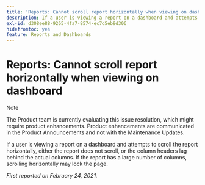 ```yaml
---
title: 'Reports: Cannot scroll report horizontally when viewing on dashboard'
description: If a user is viewing a report on a dashboard and attempts to scroll the report horizontally, either the report does not scroll, or the column headers lag behind the actual columns. If the report has a large number of columns, scrolling horizontally may lock the page.
exl-id: d308ee88-9265-4fa7-8574-ec7d5eb9d306
hidefromtoc: yes
feature: Reports and Dashboards
---
```

# Reports: Cannot scroll report horizontally when viewing on dashboard

>[!NOTE]
>
>The Product team is currently evaluating this issue resolution, which might require product enhancements. Product enhancements are communicated in the Product Announcements and not with the Maintenance Updates.

If a user is viewing a report on a dashboard and attempts to scroll the report horizontally, either the report does not scroll, or the column headers lag behind the actual columns. If the report has a large number of columns, scrolling horizontally may lock the page.

_First reported on February 24, 2021._

<!--CHECK ME - NO VIEWS APRIL-JUNE 2025-->


